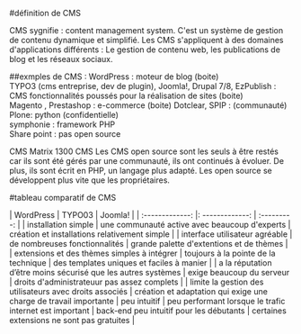 #définition de CMS 

CMS sygnifie : content management system. C'est un système de gestion de contenu dynamique et simplifié.
Les CMS s'appliquent à des domaines d'applications différents : Le gestion de contenu web, les publications de blog et les réseaux sociaux. 

##exmples de CMS :
WordPress : moteur de blog (boite)  
TYPO3 (cms entreprise, dev de plugin), Joomla!, Drupal 7/8, EzPublish : CMS fonctionnalités poussés pour la réalisation de sites (boite)  
Magento , Prestashop : e-commerce (boite)
Dotclear, SPIP : (communauté)  
Plone: python (confidentielle)  
symphonie : framework PHP  
Share point : pas open source

CMS Matrix 1300 CMS 
Les CMS open source sont les seuls à être restés car ils sont été gérés par une communauté, ils ont continués à évoluer. De plus, ils sont écrit en PHP, un langage plus adapté.
Les open source se développent plus vite que les propriétaires. 


#tableau comparatif de CMS

 |  WordPress    |      TYPO03     |   Joomla!      |
 | :-------------: |: -------------: | :---------:    |
 | installation simple     |       une communauté active avec beaucoup d'experts        |      création et installations relativement simple  |
 | interface utilisateur agréable       |       de nombreuses fonctionnalités       |      grande palette d'extentions et de thèmes  |
 | extensions et des thèmes simples à intégrer   |        toujours à la pointe de la technique       |      des templates uniques et faciles à manier   |
 | a la réputation d’être moins sécurisé que les autres systèmes | exige beaucoup du serveur | droits d'administrateuur pas assez complets |
 | limite la gestion des utilisateurs avec droits associés | création et adaptation qui exige une charge de travail importante | peu intuitif 
 |  peu performant lorsque le trafic internet est important |  back-end peu intuitif pour les débutants | certaines extensions ne sont pas gratuites |
